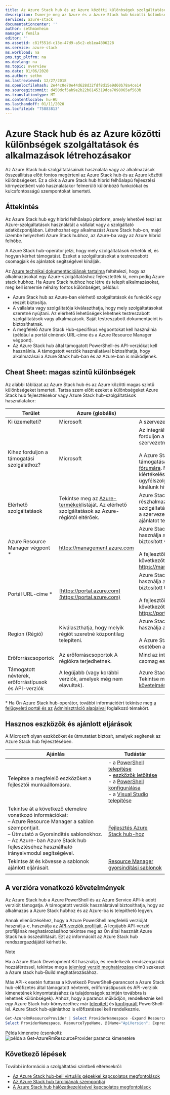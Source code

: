 ```yaml
---
title: Az Azure Stack hub és az Azure közötti különbségek szolgáltatások és alkalmazások létrehozásakor | Microsoft Docs
description: Ismerje meg az Azure és a Azure Stack hub közötti különbséget a szolgáltatások használata és az alkalmazások létrehozása során.
services: azure-stack
documentationcenter: ''
author: sethmanheim
manager: femila
editor: ''
ms.assetid: c81f551d-c13e-47d9-a5c2-eb1ea4806228
ms.service: azure-stack
ms.workload: na
pms.tgt_pltfrm: na
ms.devlang: na
ms.topic: overview
ms.date: 01/06/2020
ms.author: sethm
ms.lastreviewed: 12/27/2018
ms.openlocfilehash: 2e44c0e70e44d628d32fdf8d15e9d60b78a4ce14
ms.sourcegitcommit: d450dcf5ab9e2b22b8145319dca7098065af563b
ms.translationtype: MT
ms.contentlocale: hu-HU
ms.lasthandoff: 01/11/2020
ms.locfileid: "75883813"
---
```

# <a name="differences-between-azure-stack-hub-and-azure-when-using-services-and-building-apps"></a>Azure Stack hub és az Azure közötti különbségek szolgáltatások és alkalmazások létrehozásakor

Az Azure Stack hub szolgáltatásainak használata vagy az alkalmazások összeállítása előtt fontos megérteni az Azure Stack hub és az Azure közötti különbségeket. Ez a cikk a Azure Stack hub hibrid felhőalapú fejlesztési környezetként való használatakor felmerülő különböző funkciókat és kulcsfontosságú szempontokat ismerteti.

## <a name="overview"></a>Áttekintés

Az Azure Stack hub egy hibrid felhőalapú platform, amely lehetővé teszi az Azure-szolgáltatások használatát a vállalat vagy a szolgáltató adatközpontjában. Létrehozhat egy alkalmazást Azure Stack hub-on, majd üzembe helyezheti Azure Stack hubhoz, az Azure-ba vagy az Azure hibrid felhőbe.

A Azure Stack hub-operátor jelzi, hogy mely szolgáltatások érhetők el, és hogyan kérhet támogatást. Ezeket a szolgáltatásokat a testreszabott csomagjaik és ajánlatok segítségével kínálják.

Az [Azure technikai dokumentációjának tartalma](/azure) feltételezi, hogy az alkalmazásokat egy Azure-szolgáltatáshoz fejlesztették ki, nem pedig Azure stack hubhoz. Ha Azure Stack hubhoz hoz létre és telepít alkalmazásokat, meg kell ismernie néhány fontos különbséget, például:

* Azure Stack hub az Azure-ban elérhető szolgáltatások és funkciók egy részét biztosítja.
* A vállalata vagy szolgáltatója kiválaszthatja, hogy mely szolgáltatásokat szeretné nyújtani. Az elérhető lehetőségek lehetnek testreszabott szolgáltatások vagy alkalmazások. Saját testreszabott dokumentációt is biztosíthatnak.
* A megfelelő Azure Stack Hub-specifikus végpontokat kell használnia (például a portál címének URL-címe és a Azure Resource Manager végpont).
* Az Azure Stack hub által támogatott PowerShell-és API-verziókat kell használnia. A támogatott verziók használatával biztosíthatja, hogy alkalmazásai a Azure Stack hub-ban és az Azure-ban is működjenek.

## <a name="cheat-sheet-high-level-differences"></a>Cheat Sheet: magas szintű különbségek

Az alábbi táblázat az Azure Stack hub és az Azure közötti magas szintű különbségeket ismerteti. Tartsa szem előtt ezeket a különbségeket Azure Stack hub fejlesztésekor vagy Azure Stack hub-szolgáltatások használatakor:

| Terület | Azure (globális) | Azure Stack Hub |
| -------- | ------------- | ----------|
| Ki üzemelteti? | Microsoft | A szervezet vagy a szolgáltató.|
| Kihez forduljon a támogatási szolgálathoz? | Microsoft | Az integrált rendszerek támogatásához forduljon a Azure Stack hub-kezelőhöz (a szervezetnél vagy a szolgáltatónál).<br><br>A Azure Stack Development Kit (ASDK) támogatásához látogasson el a [Microsoft fórumára](https://social.msdn.microsoft.com/Forums/en-US/home?forum=AzureStack). Mivel a fejlesztői készlet egy kiértékelési környezet, a Microsoft ügyfélszolgálati szolgálatai (CSS) nem kínálunk hivatalos támogatást.
| Elérhető szolgáltatások | Tekintse meg az [Azure-termékek](https://azure.microsoft.com/services/?b=17.04b)listáját. Az elérhető szolgáltatások az Azure-régiótól eltérőek. | Azure Stack hub az Azure-szolgáltatások egy részhalmazát támogatja. A tényleges szolgáltatások attól függően változnak, hogy a szervezet vagy a szolgáltató milyen ajánlatot tesz.
| Azure Resource Manager végpont * | https://management.azure.com | Azure Stack hub integrált rendszer esetén használja a Azure Stack hub-operátor által biztosított végpontot.<br><br>A fejlesztői csomaghoz használja a következőt: https://management.local.azurestack.external.
| Portál URL-címe * | [https://portal.azure.com](https://portal.azure.com) | Azure Stack hub integrált rendszer esetén használja a Azure Stack hub-operátor által biztosított URL-címet.<br><br>A fejlesztői csomaghoz használja a következőt: https://portal.local.azurestack.external.
| Region (Régió) | Kiválaszthatja, hogy melyik régiót szeretné központilag telepíteni. | Azure Stack hub integrált rendszer esetén használja a rendszeren elérhető régiót.<br><br>A Azure Stack Development Kit (ASDK) esetében a régió mindig **helyi**lesz.
| Erőforráscsoportok | Az erőforráscsoportok A régiókra terjedhetnek. | Mind az integrált rendszerek, mind a fejlesztői csomag esetében csak egy régió van.
|Támogatott névterek, erőforrástípusok és API-verziók | A legújabb (vagy korábbi verziók, amelyek még nem elavultak). | Azure Stack hub bizonyos verziókat támogat. Tekintse meg a jelen cikk [verzióra vonatkozó követelmények](#version-requirements) című szakaszát.
| | |

\* Ha Ön Azure Stack hub-operátor, további információért tekintse meg [a felügyeleti portál és az](../operator/azure-stack-manage-portals.md) [Adminisztráció alapjaival](../operator/azure-stack-manage-basics.md) foglalkozó témakört.

## <a name="helpful-tools-and-best-practices"></a>Hasznos eszközök és ajánlott eljárások

A Microsoft olyan eszközöket és útmutatást biztosít, amelyek segítenek az Azure Stack hub fejlesztésében.

| Ajánlás | Tudástár |
| -------- | ------------- |
| Telepítse a megfelelő eszközöket a fejlesztői munkaállomásra. | - a [PowerShell telepítése](../operator/azure-stack-powershell-install.md)<br>- [eszközök letöltése](../operator/azure-stack-powershell-download.md)<br>- a [PowerShell konfigurálása](azure-stack-powershell-configure-user.md)<br>- a [Visual Studio telepítése](azure-stack-install-visual-studio.md)
| Tekintse át a következő elemekre vonatkozó információkat:<br>– Azure Resource Manager a sablon szempontjait.<br>– Útmutató a Gyorsindítás sablonokhoz.<br>– Az Azure-ban Azure Stack hub fejlesztéséhez használható irányelvmodul segítségével. | [Fejlesztés Azure Stack hub-hoz](azure-stack-developer.md) |
| Tekintse át és kövesse a sablonok ajánlott eljárásait. | [Resource Manager gyorsindítási sablonok](https://github.com/Azure/azure-quickstart-templates/blob/master/1-CONTRIBUTION-GUIDE/best-practices.md)
| | |

## <a name="version-requirements"></a>A verzióra vonatkozó követelmények

Az Azure Stack hub a Azure PowerShell és az Azure Service API-k adott verzióit támogatja. A támogatott verziók használatával biztosíthatja, hogy az alkalmazás a Azure Stack hubhoz és az Azure-ba is telepíthető legyen.

Annak ellenőrzéséhez, hogy a Azure PowerShell megfelelő verzióját használja-e, használja az [API-verziók profiljait](azure-stack-version-profiles.md). A legújabb API-verzió profiljának meghatározásához tekintse meg az Ön által használt Azure Stack hub összeállítását. Ezt az információt az Azure Stack hub rendszergazdájától kérheti le.

> [!NOTE]
> Ha a Azure Stack Development Kit használja, és rendelkezik rendszergazdai hozzáféréssel, tekintse meg a [jelenlegi verzió meghatározása](../operator/azure-stack-updates.md) című szakaszt a Azure stack hub-Build meghatározásához.

Más API-k esetén futtassa a következő PowerShell-parancsot a Azure Stack hub-előfizetés által támogatott névterek, erőforrástípusok és API-verziók kimenetének kinyomtatásához (a tulajdonságok szintjén továbbra is lehetnek különbségek). Ahhoz, hogy a parancs működjön, rendelkeznie kell egy Azure Stack hub-környezethez már [telepített](../operator/azure-stack-powershell-install.md) és [konfigurált](azure-stack-powershell-configure-user.md) PowerShell-lel. Azure Stack hub-ajánlathoz is előfizetéssel kell rendelkeznie.

```powershell
Get-AzureRmResourceProvider | Select ProviderNamespace -Expand ResourceTypes | Select * -Expand ApiVersions | `
Select ProviderNamespace, ResourceTypeName, @{Name="ApiVersion"; Expression={$_}} 
```

Példa kimenetre (csonkolt): ![példa a Get-AzureRmResourceProvider parancs kimenetére](media/azure-stack-considerations/image1.png)

## <a name="next-steps"></a>Következő lépések

További információ a szolgáltatási szintbeli eltérésekről:

* [Az Azure Stack hub-beli virtuális gépekkel kapcsolatos megfontolások](azure-stack-vm-considerations.md)
* [Az Azure Stack hub tárolójának szempontjai](azure-stack-acs-differences.md)
* [A Azure Stack hub hálózatkezelésével kapcsolatos megfontolások](azure-stack-network-differences.md)

